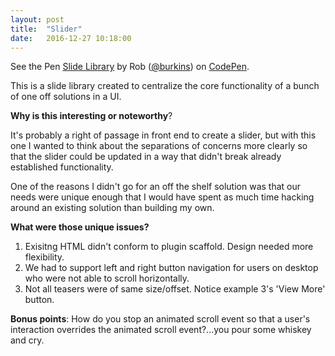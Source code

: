 ```yaml
---
layout: post
title:  "Slider"
date:   2016-12-27 10:18:00
---
```

<p data-height="500" data-theme-id="0" data-slug-hash="YpoeBa" data-default-tab="result" data-user="burkins" data-embed-version="2" data-pen-title="Slide Library" class="codepen">See the Pen <a href="http://codepen.io/burkins/pen/YpoeBa/">Slide Library</a> by Rob (<a href="http://codepen.io/burkins">@burkins</a>) on <a href="http://codepen.io">CodePen</a>.</p>
<script async src="https://production-assets.codepen.io/assets/embed/ei.js"></script>

This is a slide library created to centralize the core functionality of a bunch of one off solutions in a UI.

**Why is this interesting or noteworthy**?

It's probably a right of passage in front end to create a slider, but with this one I wanted to think about the separations of concerns more clearly so that the slider could be updated in a way that didn't break already established functionality. 

One of the reasons I didn't go for an off the shelf solution was that our needs were unique enough that I would have spent as much time hacking around an existing solution than building my own.

**What were those unique issues?**

1. Exisitng HTML didn't conform to plugin scaffold. Design needed more flexibility.
2. We had to support left and right button navigation for users on desktop who were not able to scroll horizontally.
3. Not all teasers were of same size/offset. Notice example 3's 'View More' button.

**Bonus points**:
How do you stop an animated scroll event so that a user's interaction overrides the animated scroll event?...you pour some whiskey and cry.



